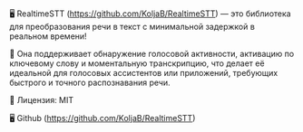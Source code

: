🖥 RealtimeSTT (https://github.com/KoljaB/RealtimeSTT) — это библиотека для преобразования речи в текст с минимальной задержкой в реальном времени!

🌟 Она поддерживает обнаружение голосовой активности, активацию по ключевому слову и моментальную транскрипцию, что делает её идеальной для голосовых ассистентов или приложений, требующих быстрого и точного распознавания речи.

🔐 Лицензия: MIT

🖥 Github (https://github.com/KoljaB/RealtimeSTT)